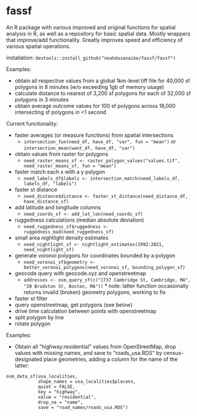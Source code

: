 # fassf

An R package with various improved and original functions for spatial analysis in R, as well as a repository for basic spatial data. Mostly wrappers that improve/add functionality. Greatly improves speed and efficiency of various spatial operations.

installation: ``devtools::install_github("noahdasanaike/fassf/fassf")``

Examples:
- obtain all respective values from a global 1km-level tiff file for 40,000 sf polygons in 8 minutes (w/o exceeding 1gb of memory usage)
- calculate distance to nearest of 3,200 sf polygons for each of 32,000 sf polygons in 3 minutes
- obtain average outcome values for 100 sf polygons across 18,000 intersecting sf polygons in <1 second

Current functionality:
* faster averages (or measure functions) from spatial intersections
    * ``intersection_fun(need_df, have_df, "var", fun = "mean")`` or ``intersection_mean(want_df, have_df, "var")``
* obtain values from raster for polygons
    * ``need_raster_means_sf <- raster_polygon_values("values.tif", need_raster_means_sf, fun = "mean")``
* faster match each x with a y polygon
    * ``need_labels_df$labels <- intersection_match(need_labels_df, labels_df, "labels")``
* faster st distance
    * ``need_distance$distance <- faster_st_distance(need_distance_df, have_distance_sf)``
* add latitude and longitude columns
    * ``need_coords_sf <- add_lat_lon(need_coords_sf)``
* ruggedness calculations (median absolute deviation)
    * ``need_ruggedness_sf$ruggedness <- ruggedness_mad(need_ruggedness_sf)``
* small area nightlight density estimates
    * ``need_nightlight_sf <- nightlight_estimates(1992:2021, need_nightlight_sf)``
* generate voronoi polygons for coordinates bounded by a polygon
    * ``need_voronoi_sf$geometry <- better_voronoi_polygons(need_voronoi_sf, bounding_polygon_sf)``
* geocode query with geocode.xyz and openstreetmap
    * ``addresses <- osm_query_sf(c("1737 Cambridge St, Cambridge, MA", "20 Bradston St, Boston, MA"))``
            * note: latter function occasionally returns invalid (broken) geometry polygons, working to fix
* faster st filter 
* query openstreetmap, get polygons (see below)
* drive time calculation between points with openstreetmap
* split polygon by line
* rotate polygon

Examples:

- Obtain all "highway:residential" values from OpenStreetMap, drop values with missing names, and save to "roads_usa.RDS" by census-designated place geometries, adding a column for the name of the latter: 

```
osm_data_sf(usa_localities,
            shape_names = usa_localities$placens,
            quiet = FALSE,
            key = "highway",
            value = "residential",
            drop_na = "name",
            save = "road_names/roads_usa.RDS")
```
